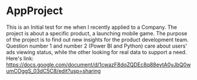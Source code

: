 # AppProject
This is an Initial test for me when I recently applied to a Company.
The project is about a specific product, a launching mobile game. The purpose of the project is to find out new insights for the product development team.
Question number 1 and number 2 (Power BI and Python) care about users' ads viewing status, while the other looking for real data to support a need.
Here's link: https://docs.google.com/document/d/1cwazF8dqZQDEc8q88eytA0yJbQ0wumCOggS_03dC5C8/edit?usp=sharing
